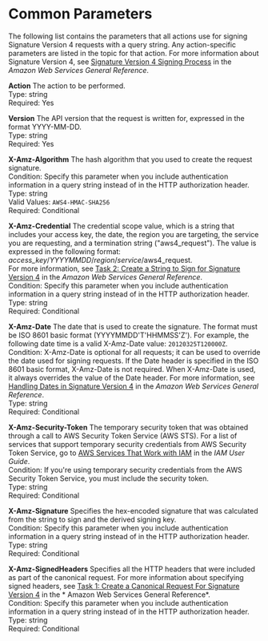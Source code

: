 # Common Parameters<a name="CommonParameters"></a>

The following list contains the parameters that all actions use for signing Signature Version 4 requests with a query string\. Any action\-specific parameters are listed in the topic for that action\. For more information about Signature Version 4, see [Signature Version 4 Signing Process](http://docs.aws.amazon.com/general/latest/gr/signature-version-4.html) in the *Amazon Web Services General Reference*\.

 **Action**   <a name="CommonParameters-Action"></a>
The action to be performed\.  
Type: string  
 Required: Yes 

 **Version**   <a name="CommonParameters-Version"></a>
The API version that the request is written for, expressed in the format YYYY\-MM\-DD\.  
Type: string  
 Required: Yes 

 **X\-Amz\-Algorithm**   <a name="CommonParameters-X-Amz-Algorithm"></a>
The hash algorithm that you used to create the request signature\.  
Condition: Specify this parameter when you include authentication information in a query string instead of in the HTTP authorization header\.  
Type: string  
 Valid Values: `AWS4-HMAC-SHA256`   
 Required: Conditional 

 **X\-Amz\-Credential**   <a name="CommonParameters-X-Amz-Credential"></a>
The credential scope value, which is a string that includes your access key, the date, the region you are targeting, the service you are requesting, and a termination string \("aws4\_request"\)\. The value is expressed in the following format: *access\_key*/*YYYYMMDD*/*region*/*service*/aws4\_request\.  
For more information, see [Task 2: Create a String to Sign for Signature Version 4](http://docs.aws.amazon.com/general/latest/gr/sigv4-create-string-to-sign.html) in the *Amazon Web Services General Reference*\.  
Condition: Specify this parameter when you include authentication information in a query string instead of in the HTTP authorization header\.  
Type: string  
 Required: Conditional 

 **X\-Amz\-Date**   <a name="CommonParameters-X-Amz-Date"></a>
The date that is used to create the signature\. The format must be ISO 8601 basic format \(YYYYMMDD'T'HHMMSS'Z'\)\. For example, the following date time is a valid X\-Amz\-Date value: `20120325T120000Z`\.  
Condition: X\-Amz\-Date is optional for all requests; it can be used to override the date used for signing requests\. If the Date header is specified in the ISO 8601 basic format, X\-Amz\-Date is not required\. When X\-Amz\-Date is used, it always overrides the value of the Date header\. For more information, see [Handling Dates in Signature Version 4](http://docs.aws.amazon.com/general/latest/gr/sigv4-date-handling.html) in the *Amazon Web Services General Reference*\.  
Type: string  
 Required: Conditional 

 **X\-Amz\-Security\-Token**   <a name="CommonParameters-X-Amz-Security-Token"></a>
The temporary security token that was obtained through a call to AWS Security Token Service \(AWS STS\)\. For a list of services that support temporary security credentials from AWS Security Token Service, go to [AWS Services That Work with IAM](http://docs.aws.amazon.com/IAM/latest/UserGuide/reference_aws-services-that-work-with-iam.html) in the *IAM User Guide*\.  
Condition: If you're using temporary security credentials from the AWS Security Token Service, you must include the security token\.  
Type: string  
 Required: Conditional 

 **X\-Amz\-Signature**   <a name="CommonParameters-X-Amz-Signature"></a>
Specifies the hex\-encoded signature that was calculated from the string to sign and the derived signing key\.  
Condition: Specify this parameter when you include authentication information in a query string instead of in the HTTP authorization header\.  
Type: string  
 Required: Conditional 

 **X\-Amz\-SignedHeaders**   <a name="CommonParameters-X-Amz-SignedHeaders"></a>
Specifies all the HTTP headers that were included as part of the canonical request\. For more information about specifying signed headers, see [ Task 1: Create a Canonical Request For Signature Version 4](http://docs.aws.amazon.com/general/latest/gr/sigv4-create-canonical-request.html) in the * Amazon Web Services General Reference*\.  
Condition: Specify this parameter when you include authentication information in a query string instead of in the HTTP authorization header\.  
Type: string  
 Required: Conditional 